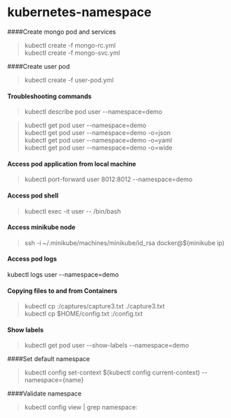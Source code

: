 # kubernetes-namespace


####Create mongo pod and services
> kubectl create -f mongo-rc.yml<br>
> kubectl create -f mongo-svc.yml

####Create user pod
> kubectl create -f user-pod.yml


#### Troubleshooting commands
> kubectl describe pod user --namespace=demo<br>

> kubectl get pod user --namespace=demo<br>
> kubectl get pod user --namespace=demo -o=json<br>
> kubectl get pod user --namespace=demo -o=yaml<br>
> kubectl get pod user --namespace=demo -o=wide<br>

#### Access pod application from local machine
> kubectl port-forward user 8012:8012 --namespace=demo<br>

#### Access pod shell
> kubectl exec -it user -- /bin/bash

#### Access minikube node
> ssh -i ~/.minikube/machines/minikube/id_rsa docker@$(minikube ip)

#### Access pod logs
kubectl logs user --namespace=demo

#### Copying files to and from Containers
> kubectl cp <pod-name>:/captures/capture3.txt ./capture3.txt<br>
> kubectl cp $HOME/config.txt <pod-name>:/config.txt

#### Show labels
> kubectl get pod user --show-labels --namespace=demo

####Set default namespace
> kubectl config set-context $(kubectl config current-context) --namespace={name}

####Validate namespace
> kubectl config view | grep namespace:
